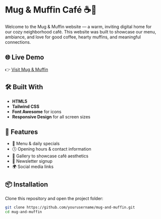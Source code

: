 # Mug & Muffin Café ☕🧁

Welcome to the Mug & Muffin website — a warm, inviting digital home for our cozy neighborhood café. This website was built to showcase our menu, ambiance, and love for good coffee, hearty muffins, and meaningful connections.

## 🌐 Live Demo

👉 [Visit Mug & Muffin](https://your-live-site-link.com)

## 🛠️ Built With

- **HTML5**
- **Tailwind CSS**
- **Font Awesome** for icons
- **Responsive Design** for all screen sizes

## 📂 Features
  
- 🥐 Menu & daily specials  
- 🕓 Opening hours & contact information  
- 📸 Gallery to showcase café aesthetics  
- 💌 Newsletter signup  
- 🌍 Social media links  

## 📦 Installation

Clone this repository and open the project folder:

```bash
git clone https://github.com/yourusername/mug-and-muffin.git
cd mug-and-muffin
